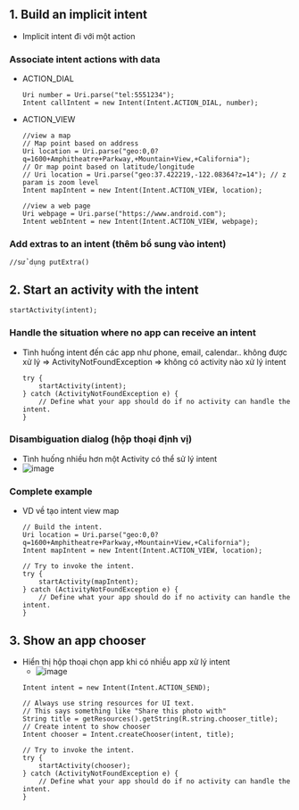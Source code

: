 ## 1. Build an implicit intent
* Implicit intent đi với một action
### Associate intent actions with data
* ACTION_DIAL
  ```
  Uri number = Uri.parse("tel:5551234");
  Intent callIntent = new Intent(Intent.ACTION_DIAL, number);
  ```
* ACTION_VIEW
  ```
  //view a map
  // Map point based on address
  Uri location = Uri.parse("geo:0,0?q=1600+Amphitheatre+Parkway,+Mountain+View,+California");
  // Or map point based on latitude/longitude
  // Uri location = Uri.parse("geo:37.422219,-122.08364?z=14"); // z param is zoom level
  Intent mapIntent = new Intent(Intent.ACTION_VIEW, location);
  ```
  ```
  //view a web page
  Uri webpage = Uri.parse("https://www.android.com");
  Intent webIntent = new Intent(Intent.ACTION_VIEW, webpage);
  ```
### Add extras to an intent (thêm bổ sung vào intent)
```
//sử dụng putExtra()
```
## 2. Start an activity with the intent
```
startActivity(intent);
```
### Handle the situation where no app can receive an intent
* Tình huống intent đến các app như phone, email, calendar.. không được xử lý => ActivityNotFoundException => không có activity nào xử lý intent
  ```
  try {
      startActivity(intent);
  } catch (ActivityNotFoundException e) {
      // Define what your app should do if no activity can handle the intent.
  }
  ```
### Disambiguation dialog (hộp thoại định vị)
* Tình huống nhiều hơn một Activity có thể sử lý intent
* ![image](https://user-images.githubusercontent.com/67737894/140613946-a889e711-94cf-4e0b-bf6a-a02c64f1b226.png)
### Complete example
* VD về tạo intent view map
  ```
  // Build the intent.
  Uri location = Uri.parse("geo:0,0?q=1600+Amphitheatre+Parkway,+Mountain+View,+California");
  Intent mapIntent = new Intent(Intent.ACTION_VIEW, location);

  // Try to invoke the intent.
  try {
      startActivity(mapIntent);
  } catch (ActivityNotFoundException e) {
      // Define what your app should do if no activity can handle the intent.
  }
  ```
## 3. Show an app chooser 
* Hiển thị hộp thoại chọn app khi có nhiều app xử lý intent
  * ![image](https://user-images.githubusercontent.com/67737894/140614200-2004029a-16e9-4503-9ba8-3cb2dfc38213.png)
  ```
  Intent intent = new Intent(Intent.ACTION_SEND);

  // Always use string resources for UI text.
  // This says something like "Share this photo with"
  String title = getResources().getString(R.string.chooser_title);
  // Create intent to show chooser
  Intent chooser = Intent.createChooser(intent, title);

  // Try to invoke the intent.
  try {
      startActivity(chooser);
  } catch (ActivityNotFoundException e) {
      // Define what your app should do if no activity can handle the intent.
  }
  
  ```
